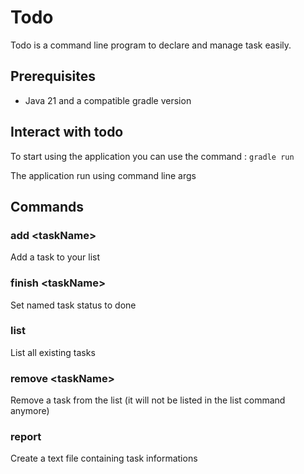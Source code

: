# Todo

Todo is a command line program to declare and manage task easily.

## Prerequisites

- Java 21 and a compatible gradle version

## Interact with todo

To start using the application you can use the command : ```gradle run```

The application run using command line args

## Commands

### add \<taskName>

Add a task to your list

### finish \<taskName>

Set named task status to done

### list

List all existing tasks

### remove \<taskName>

Remove a task from the list (it will not be listed in the list command anymore)

### report

Create a text file containing task informations
